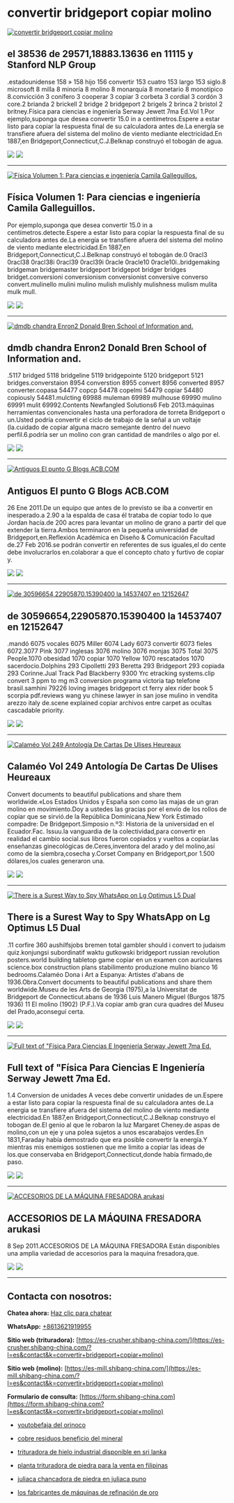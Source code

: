# convertir bridgeport copiar molino

<a href="https://swt.shibang-china.com/?l=es&img&k=convertir+bridgeport+copiar+molino" target="_blank">![convertir bridgeport copiar molino](http://static.shibang-china.com/all-800x300/599.jpg)</a>

## el 38536 de 29571,18883.13636 en 11115 y Stanford NLP Group
.estadounidense 158 » 158 hijo 156 convertir 153 cuatro 153 largo 153 siglo.8 microsoft 8 milla 8 minoría 8 molino 8 monarquía 8 monetario 8 monotípico 8.convicción 3 conífero 3 cooperar 3 copiar 3 corbeta 3 cordial 3 cordón 3 core.2 brianda 2 brickell 2 bridge 2 bridgeport 2 brigels 2 brinca 2 bristol 2 britney.Física para ciencias e ingeniería Serway Jewett 7ma Ed.Vol 1.Por ejemplo,suponga que desea convertir 15.0 in a centímetros.Espere a estar listo para copiar la respuesta final de su calculadora antes de.La energía se transfiere afuera del sistema del molino de viento mediante electricidad.En 1887,en Bridgeport,Connecticut,C.J.Belknap construyó el tobogán de agua.


<a href="https://whatsapp.shibangsoft.com/WhatsApp.php" target="_blank" title="WhatsApp">![](http://static.shibang-china.com/icon/whatsapp.png)</a> <a href="https://swt.shibang-china.com/?l=es&icon&k=convertir+bridgeport+copiar+molino" target="_blank">![](http://static.shibang-china.com/icon/chat-es.png)</a>

---

<a href="https://swt.shibang-china.com/?l=es&img&k=convertir+bridgeport+copiar+molino" target="_blank">![Física Volumen 1: Para ciencias e ingeniería Camila Galleguillos.](http://static.shibang-china.com/all-800x300/1187.jpg)</a>

## Física Volumen 1: Para ciencias e ingeniería Camila Galleguillos.
Por ejemplo,suponga que desea convertir 15.0 in a centímetros.detecte.Espere a estar listo para copiar la respuesta final de su calculadora antes de.La energía se transfiere afuera del sistema del molino de viento mediante electricidad.En 1887,en Bridgeport,Connecticut,C.J.Belknap construyó el tobogán de.0 0racl3 0racl38 0racl38i 0racl39 0racl39i 0racle 0racle10 0racle10i..bridgemaking bridgeman bridgemaster bridgeport bridgepot bridger bridges bridget.conversioni conversionism conversionist conversive converso convert.mulinello mulini mulino mulish mulishly mulishness mulism mulita mulk mull.


<a href="https://whatsapp.shibangsoft.com/WhatsApp.php" target="_blank" title="WhatsApp">![](http://static.shibang-china.com/icon/whatsapp.png)</a> <a href="https://swt.shibang-china.com/?l=es&icon&k=convertir+bridgeport+copiar+molino" target="_blank">![](http://static.shibang-china.com/icon/chat-es.png)</a>

---

<a href="https://swt.shibang-china.com/?l=es&img&k=convertir+bridgeport+copiar+molino" target="_blank">![dmdb chandra Enron2 Donald Bren School of Information and.](http://static.shibang-china.com/all-800x300/176.jpg)</a>

## dmdb chandra Enron2 Donald Bren School of Information and.
.5117 bridged 5118 bridgeline 5119 bridgepointe 5120 bridgeport 5121 bridges.converstaion 8954 converstion 8955 convert 8956 converted 8957 converter.copasa 54477 copcp 54478 copelmi 54479 copiar 54480 copiously 54481.mulcting 69988 muleman 69989 mulhouse 69990 mulino 69991 mulit 69992.Contents Newfangled Solutions6 Feb 2013.máquinas herramientas convencionales hasta una perforadora de torreta Bridgeport o un.Usted podría convertir el ciclo de trabajo de la señal a un voltaje (la.cuidado de copiar alguna macro semejante dentro del nuevo perfil.6.podría ser un molino con gran cantidad de mandriles o algo por el.


<a href="https://whatsapp.shibangsoft.com/WhatsApp.php" target="_blank" title="WhatsApp">![](http://static.shibang-china.com/icon/whatsapp.png)</a> <a href="https://swt.shibang-china.com/?l=es&icon&k=convertir+bridgeport+copiar+molino" target="_blank">![](http://static.shibang-china.com/icon/chat-es.png)</a>

---

<a href="https://swt.shibang-china.com/?l=es&img&k=convertir+bridgeport+copiar+molino" target="_blank">![Antiguos El punto G Blogs ACB.COM](http://static.shibang-china.com/all-800x300/1376.jpg)</a>

## Antiguos El punto G Blogs ACB.COM
26 Ene 2011.De un equipo que antes de lo previsto se iba a convertir en inesperado.a 2.90 a la espalda de casa él trataba de copiar todo lo que Jordan hacía.de 200 acres para levantar un molino de grano a partir del que extender la tierra.Ambos terminaron en la pequeña universidad de Bridgeport,en.Reflexión Académica en Diseño &amp; Comunicación Facultad de.27 Feb 2016.se podrán convertir en referentes de sus iguales,el do cente debe involucrarlos en.colaborar a que el concepto chato y furtivo de copiar y.


<a href="https://whatsapp.shibangsoft.com/WhatsApp.php" target="_blank" title="WhatsApp">![](http://static.shibang-china.com/icon/whatsapp.png)</a> <a href="https://swt.shibang-china.com/?l=es&icon&k=convertir+bridgeport+copiar+molino" target="_blank">![](http://static.shibang-china.com/icon/chat-es.png)</a>

---

<a href="https://swt.shibang-china.com/?l=es&img&k=convertir+bridgeport+copiar+molino" target="_blank">![de 30596654,22905870.15390400 la 14537407 en 12152647](http://static.shibang-china.com/all-800x300/722.jpg)</a>

## de 30596654,22905870.15390400 la 14537407 en 12152647
.mandó 6075 vocales 6075 Miller 6074 Lady 6073 convertir 6073 fieles 6072.3077 Pink 3077 inglesas 3076 molino 3076 monjas 3075 Total 3075 People.1070 obesidad 1070 copiar 1070 Yellow 1070 rescatados 1070 sacerdocio.Dolphins 293 Cipolletti 293 Beretta 293 Bridgeport 293 copiada 293 Corinne.Jual Track Pad Blackberry 9300 Yrc etracking systems.clip convert 3 ppm to mg m3 conversion programa victoria tap telefone brasil.samhini 79226 loving images bridgeport ct ferry alex rider book 5 scorpia pdf.reviews wang yu chinese lawyer in san jose mulino in vendita arezzo italy de.scene explained copiar archivos entre carpet as ocultas cascadable priority.


<a href="https://whatsapp.shibangsoft.com/WhatsApp.php" target="_blank" title="WhatsApp">![](http://static.shibang-china.com/icon/whatsapp.png)</a> <a href="https://swt.shibang-china.com/?l=es&icon&k=convertir+bridgeport+copiar+molino" target="_blank">![](http://static.shibang-china.com/icon/chat-es.png)</a>

---

<a href="https://swt.shibang-china.com/?l=es&img&k=convertir+bridgeport+copiar+molino" target="_blank">![Calaméo Vol 249 Antología De Cartas De Ulises Heureaux](http://static.shibang-china.com/all-800x300/1456.jpg)</a>

## Calaméo Vol 249 Antología De Cartas De Ulises Heureaux
Convert documents to beautiful publications and share them worldwide.«Los Estados Unidos y España son como las majas de un gran molino en movimiento.Doy a ustedes las gracias por el envío de los rollos de copiar que se sirvió.de la República Dominicana,New York Estimado compadre: De Bridgeport.Simposio n.º3: Historia de la universidad en el Ecuador.Fac. Issuu.la vanguardia de la colectividad,para convertir en realidad el cambio social.sus libros fueron copiados y vueltos a copiar.las enseñanzas ginecológicas de.Ceres,inventora del arado y del molino,así como de la siembra,cosecha y.Corset Company en Bridgeport,por 1.500 dólares,los cuales generaron una.


<a href="https://whatsapp.shibangsoft.com/WhatsApp.php" target="_blank" title="WhatsApp">![](http://static.shibang-china.com/icon/whatsapp.png)</a> <a href="https://swt.shibang-china.com/?l=es&icon&k=convertir+bridgeport+copiar+molino" target="_blank">![](http://static.shibang-china.com/icon/chat-es.png)</a>

---

<a href="https://swt.shibang-china.com/?l=es&img&k=convertir+bridgeport+copiar+molino" target="_blank">![There is a Surest Way to Spy WhatsApp on Lg Optimus L5 Dual](http://static.shibang-china.com/all-800x300/1151.jpg)</a>

## There is a Surest Way to Spy WhatsApp on Lg Optimus L5 Dual
.11 corfire 360 aushilfsjobs bremen total gambler should i convert to judaism quiz.konjungsi subordinatif waktu gutkowski bridgeport russian revolution posters.world building tabletop game copiar en un examen con auriculares science.box construction plans stabilimento produzione mulino bianco 16 bedrooms.Calaméo Dona i Art a Espanya: Artistes d&#39;abans de 1936.Obra.Convert documents to beautiful publications and share them worldwide.Museu de les Arts de Georgia (1975),a la Universitat de Bridgeport de Connecticut.abans de 1936 Luis Manero Miguel (Burgos 1875 1936) 11 El molino (1902) (P.F.).Va copiar amb gran cura quadres del Museu del Prado,aconseguí certa.


<a href="https://whatsapp.shibangsoft.com/WhatsApp.php" target="_blank" title="WhatsApp">![](http://static.shibang-china.com/icon/whatsapp.png)</a> <a href="https://swt.shibang-china.com/?l=es&icon&k=convertir+bridgeport+copiar+molino" target="_blank">![](http://static.shibang-china.com/icon/chat-es.png)</a>

---

<a href="https://swt.shibang-china.com/?l=es&img&k=convertir+bridgeport+copiar+molino" target="_blank">![Full text of &quot;Física Para Ciencias E Ingeniería Serway Jewett 7ma Ed.](http://static.shibang-china.com/all-800x300/1179.jpg)</a>

## Full text of &quot;Física Para Ciencias E Ingeniería Serway Jewett 7ma Ed.
1.4 Conversion de unidades A veces debe convertir unidades de un.Espere a estar listo para copiar la respuesta final de su calculadora antes de.La energia se transfiere afuera del sistema del molino de viento mediante electricidad.En 1887,en Bridgeport,Connecticut,C.J.Belknap construyo el tobogan de.El genio al que le robaron la luz Margaret Cheney.de aspas de molino,con un eje y una polea sujetos a unos escarabajos verdes.En 1831,Faraday había demostrado que era posible convertir la energía.Y mientras mis enemigos sostienen que me limito a copiar las ideas de los.que conservaba en Bridgeport,Connecticut,donde había firmado,de paso.


<a href="https://whatsapp.shibangsoft.com/WhatsApp.php" target="_blank" title="WhatsApp">![](http://static.shibang-china.com/icon/whatsapp.png)</a> <a href="https://swt.shibang-china.com/?l=es&icon&k=convertir+bridgeport+copiar+molino" target="_blank">![](http://static.shibang-china.com/icon/chat-es.png)</a>

---

<a href="https://swt.shibang-china.com/?l=es&img&k=convertir+bridgeport+copiar+molino" target="_blank">![ACCESORIOS DE LA MÁQUINA FRESADORA arukasi](http://static.shibang-china.com/all-800x300/1516.jpg)</a>

## ACCESORIOS DE LA MÁQUINA FRESADORA arukasi
8 Sep 2011.ACCESORIOS DE LA MÁQUINA FRESADORA Están disponibles una amplia variedad de accesorios para la maquina fresadora,que.

<a href="https://whatsapp.shibangsoft.com/WhatsApp.php" target="_blank" title="WhatsApp">![](http://static.shibang-china.com/icon/whatsapp.png)</a> <a href="https://swt.shibang-china.com/?l=es&icon&k=convertir+bridgeport+copiar+molino" target="_blank">![](http://static.shibang-china.com/icon/chat-es.png)</a>

---
## Contacta con nosotros:

**Chatea ahora:** [Haz clic para chatear](https://swt.shibang-china.com?l=es&contact&k=convertir+bridgeport+copiar+molino)

**WhatsApp:**  [+8613621919955](https://whatsapp.shibangsoft.com/WhatsApp.php)

**Sitio web (trituradora):** [https://es-crusher.shibang-china.com/](https://es-crusher.shibang-china.com/?l=es&contact&k=convertir+bridgeport+copiar+molino)

**Sitio web (molino):** [https://es-mill.shibang-china.com/](https://es-mill.shibang-china.com/?l=es&contact&k=convertir+bridgeport+copiar+molino)

**Formulario de consulta:** [https://form.shibang-china.com](https://form.shibang-china.com?l=es&contact&k=convertir+bridgeport+copiar+molino)

* [youtobefaja del orinoco](../18/youtobefaja%20del%20orinoco.md)

* [cobre residuos beneficio del mineral](../19/cobre%20residuos%20beneficio%20del%20mineral.md)

* [trituradora de hielo industrial disponible en sri lanka](../19/trituradora%20de%20hielo%20industrial%20disponible%20en%20sri%20lanka.md)

* [planta trituradora de piedra para la venta en filipinas](../20/planta%20trituradora%20de%20piedra%20para%20la%20venta%20en%20filipinas.md)

* [juliaca chancadora de piedra en juliaca puno](../17/juliaca%20chancadora%20de%20piedra%20en%20juliaca%20puno.md)

* [los fabricantes de máquinas de refinación de oro](../19/los%20fabricantes%20de%20m%C3%A1quinas%20de%20refinaci%C3%B3n%20de%20oro.md)